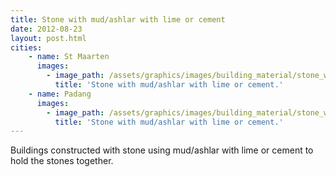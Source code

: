 ```yaml
---
title: Stone with mud/ashlar with lime or cement
date: 2012-08-23
layout: post.html
cities:
    - name: St Maarten
      images:
        - image_path: /assets/graphics/images/building_material/stone_with_mud-ashlar_with_lime_or_cement/stone_st_maarten_01.jpg
          title: 'Stone with mud/ashlar with lime or cement.'         
    - name: Padang
      images:
        - image_path: /assets/graphics/images/building_material/stone_with_mud-ashlar_with_lime_or_cement/stone_padang_01.jpg 
          title: 'Stone with mud/ashlar with lime or cement.'                
---
```

Buildings constructed with stone using mud/ashlar with lime or cement to hold the stones together.


